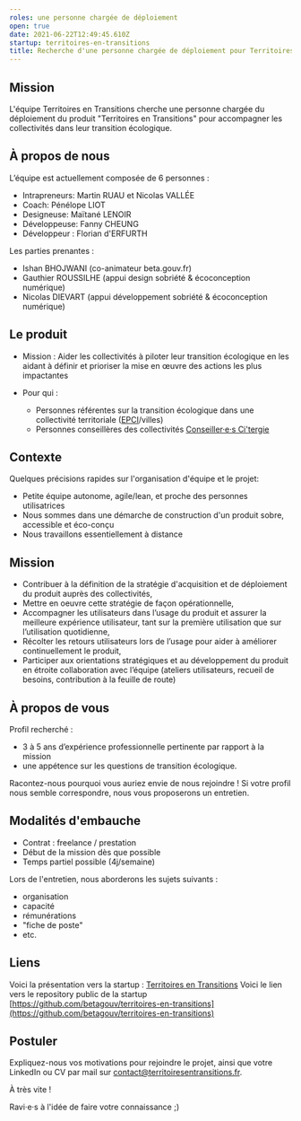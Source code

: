 ```yaml
---
roles: une personne chargée de déploiement
open: true
date: 2021-06-22T12:49:45.610Z
startup: territoires-en-transitions
title: Recherche d'une personne chargée de déploiement pour Territoires en Transitions
---
```

    
## Mission

L'équipe Territoires en Transitions cherche une personne chargée du déploiement du produit "Territoires en Transitions" pour accompagner les collectivités dans leur transition écologique.

## À propos de nous

L’équipe est actuellement composée de 6 personnes :

- Intrapreneurs: Martin RUAU et Nicolas VALLÉE 
- Coach: Pénélope LIOT
- Designeuse: Maïtané LENOIR
- Développeuse: Fanny CHEUNG 
- Développeur : Florian d'ERFURTH

Les parties prenantes :
- Ishan BHOJWANI (co-animateur beta.gouv.fr)
- Gauthier ROUSSILHE (appui design sobriété & écoconception numérique)
- Nicolas DIEVART (appui développement sobriété & écoconception numérique)

## Le produit

- Mission : Aider les collectivités à piloter leur transition écologique en les aidant à définir et prioriser la mise en œuvre des actions les plus impactantes 

- Pour qui :
  - Personnes référentes sur la transition écologique dans une collectivité territoriale ([EPCI](https://fr.wikipedia.org/wiki/%C3%89tablissement_public_de_coop%C3%A9ration_intercommunale)/villes)
  - Personnes conseillères des collectivités [Conseiller·e·s Ci'tergie](https://citergie.ademe.fr)

## Contexte

Quelques précisions rapides sur l'organisation d'équipe et le projet:

- Petite équipe autonome, agile/lean, et proche des personnes utilisatrices
- Nous sommes dans une démarche de construction d'un produit sobre, accessible et éco-conçu
- Nous travaillons essentiellement à distance

## Mission 

- Contribuer à la définition de la stratégie d'acquisition et de déploiement du produit auprès des collectivités,
- Mettre en oeuvre cette stratégie de façon opérationnelle,
- Accompagner les utilisateurs dans l’usage du produit et assurer la meilleure expérience utilisateur, tant sur la première utilisation que sur l’utilisation quotidienne,
- Récolter les retours utilisateurs lors de l’usage pour aider à améliorer continuellement le produit,
- Participer aux orientations stratégiques et au développement du produit en étroite collaboration avec l’équipe (ateliers utilisateurs, recueil de besoins, contribution à la feuille de route)

## À propos de vous

Profil recherché : 
- 3 à 5 ans d’expérience professionnelle pertinente par rapport à la mission
- une appétence sur les questions de transition écologique.

Racontez-nous pourquoi vous auriez envie de nous rejoindre !
Si votre profil nous semble correspondre, nous vous proposerons un entretien.
 
## Modalités d'embauche

- Contrat : freelance / prestation 
- Début de la mission dès que possible
- Temps partiel possible (4j/semaine)

Lors de l'entretien, nous aborderons les sujets suivants :
  - organisation
  - capacité
  - rémunérations
  - "fiche de poste"
  - etc.

## Liens

Voici la présentation vers la startup : [Territoires en Transitions](https://beta.gouv.fr/startups/labels-transition.html)
Voici le lien vers le repository public de la startup [https://github.com/betagouv/territoires-en-transitions](https://github.com/betagouv/territoires-en-transitions) 


## Postuler

Expliquez-nous vos motivations pour rejoindre le projet, ainsi que votre LinkedIn ou CV par mail sur contact@territoiresentransitions.fr.

À très vite !

Ravi·e·s à l'idée de faire votre connaissance ;)
